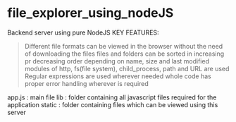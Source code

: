 # file_explorer_using_nodeJS
Backend server using pure NodeJS
KEY FEATURES:
> Different file formats can be viewed in the browser without the need of downloading the files
> files and folders can be sorted in increasing pr decreasing order depending on name, size and last modified
> modules of http, fs(file system), child_process, path and URL are used
> Regular expressions are used wherever needed
> whole code has proper error handling wherever is required

app.js : main file 
lib : folder containing all javascript files required for the application
static : folder containing files which can be viewed using this server


